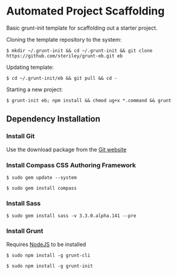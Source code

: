 Automated Project Scaffolding
========

Basic grunt-init template for scaffolding out a starter project.

Cloning the template repository to the system: 

```$ mkdir ~/.grunt-init && cd ~/.grunt-init && git clone https://github.com/steriley/grunt-eb.git eb```

Updating template:

```$ cd ~/.grunt-init/eb && git pull && cd -```

Starting a new project:

```$ grunt-init eb; npm install && chmod ug+x *.command && grunt```

## Dependency Installation

### Install Git
Use the download package from the [Git website](http://git-scm.com/) 

### Install Compass CSS Authoring Framework
```$ sudo gem update --system```

```$ sudo gem install compass```

### Install Sass
```$ sudo gem install sass -v 3.3.0.alpha.141 --pre```

### Install Grunt
Requires [NodeJS](http://nodejs.org/) to be installed

```$ sudo npm install -g grunt-cli```

```$ sudo npm install -g grunt-init```
